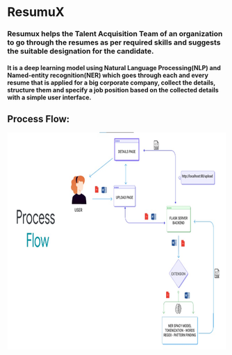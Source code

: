 # ResumuX

### Resumux helps the Talent Acquisition Team of an organization to go through the resumes as per required skills and suggests the suitable designation for the candidate.

#### It is a deep learning model using Natural Language Processing(NLP) and Named-entity recognition(NER) which goes through each and every resume that is applied for a big corporate company, collect the details, structure them and specify a job position based on the collected details with a simple user interface.

## Process Flow:
<!-- ![](https://github.com/JahnaviKommaraju/ResumuX/blob/main/process_flow.jpeg) -->
<img src="https://github.com/JahnaviKommaraju/ResumuX/blob/main/process_flow.jpeg" alt="alt text" width="1000" height="500">



